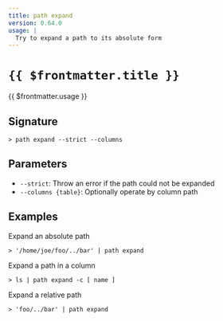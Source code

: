 ```yaml
---
title: path expand
version: 0.64.0
usage: |
  Try to expand a path to its absolute form
---
```


# <code>{{ $frontmatter.title }}</code>

<div style='white-space: pre-wrap;'>{{ $frontmatter.usage }}</div>

## Signature

```> path expand --strict --columns```

## Parameters

 -  `--strict`: Throw an error if the path could not be expanded
 -  `--columns {table}`: Optionally operate by column path

## Examples

Expand an absolute path
```shell
> '/home/joe/foo/../bar' | path expand
```

Expand a path in a column
```shell
> ls | path expand -c [ name ]
```

Expand a relative path
```shell
> 'foo/../bar' | path expand
```

